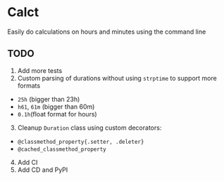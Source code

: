# Calct
Easily do calculations on hours and minutes using the command line

## TODO
1. Add more tests
2. Custom parsing of durations without using `strptime` to support more formats
 - `25h` (bigger than 23h)
 - `h61`, `61m` (bigger than 60m)
 - `0.1h`(float format for hours)
3. Cleanup `Duration` class using custom decorators:
 - `@classmethod_property{.setter, .deleter}`
 - `@cached_classmethod_property`
4. Add CI
5. Add CD and PyPI
